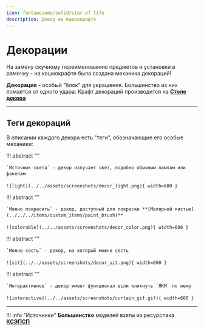 ```yaml
---
icon: fontawesome/solid/star-of-life
description: Декор на Кошкокрафте
---
```


# Декорации

На замену скучному переименованию предметов и установки в рамочку - на кошкокрафте была создана механика декораций!

**Декорация** - особый "блок" для украшения. Большинство из них ломается от одного удара. Крафт декораций производится на **[Столе декора](../../../items/block/decor_table)**

***

## **Теги декораций**

В описании каждого декора есть "теги", обозначающие его особые механики:

!!! abstract "" 

    `Источник света` - декор излучает свет, подобно обычным лампам или факелам

    ![light](../../assets/screenshots/decor_light.png){ width=600 }

!!! abstract ""

    `Можно покрасить` - декор, доступный для покраски **[Малярной кистью](../../../items/custom_items/paint_brush)**

    ![colorable](../../assets/screenshots/decor_color.png){ width=600 }

!!! abstract ""

    `Можно сесть` - декор, на который можно сесть

    ![sit](../../assets/screenshots/decor_sit.png){ width=600 }

!!! abstract ""

    `Интерактивное` - декор имеет функционал если кликнуть `ЛКМ` по нему

    ![interactive](../../assets/screenshots/curtain_gif.gif){ width=600 }

***

!!! info "Источники"
    **Большинство** моделей взяты из ресурспака <a href="https://vk.com/ksepsp" target="_blank">**КСЭПСП**</a>

